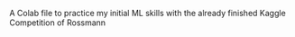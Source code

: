 A Colab file to practice my initial ML skills with the already finished Kaggle Competition of Rossmann

